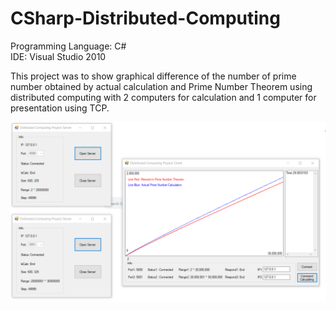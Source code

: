 # CSharp-Distributed-Computing

Programming Language: C#  
IDE: Visual Studio 2010

This project was to show graphical difference of the number of prime number obtained by actual calculation and Prime Number Theorem using distributed computing with 2 computers for calculation and 1 computer for presentation using TCP. 

![img1](Distributed_%20Computing_Project.PNG)
